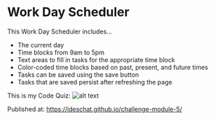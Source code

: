 # Work Day Scheduler

This Work Day Scheduler includes...
* The current day
* Time blocks from 9am to 5pm
* Text areas to fill in tasks for the appropriate time block
* Color-coded time blocks based on past, present, and future times
* Tasks can be saved using the save button
* Tasks that are saved persist after refreshing the page

This is my Code Quiz:
![alt text](https://github.com/jdeschat/challenge-module-5/blob/main/assets/img/preview.png)

Published at: https://jdeschat.github.io/challenge-module-5/